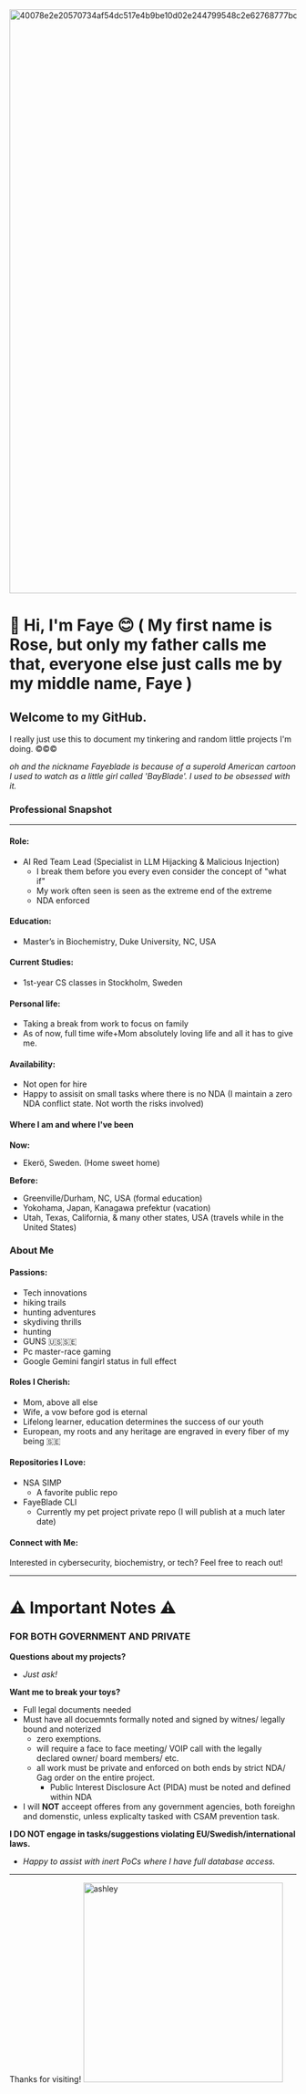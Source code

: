
<img width="1536" height="1024" alt="40078e2e20570734af54dc517e4b9be10d02e244799548c2e62768777bca4b79" src="https://github.com/user-attachments/assets/514bd1e1-6ef5-4403-8d0a-441881c5217e" />

# 👋 Hi, I'm Faye 😊 ( My first name is Rose, but only my father calls me that, everyone else just calls me by my middle name, Faye ) 

## Welcome to my GitHub.

I really just use this to document my tinkering and random little projects I'm doing. 
©©©

_oh and the nickname Fayeblade is because of a superold American cartoon I used to watch as a little girl called 'BayBlade'. I used to be obsessed with it._

### Professional Snapshot
---

#### Role: 
- AI Red Team Lead (Specialist in LLM Hijacking & Malicious Injection)
  - I break them before you every even consider the concept of "what if"
  - My work often seen is seen as the extreme end of the extreme
  - NDA enforced 

#### Education: 
- Master’s in Biochemistry, Duke University, NC, USA

#### Current Studies: 
- 1st-year CS classes in Stockholm, Sweden

#### Personal life: 
- Taking a break from work to focus on family
- As of now, full time wife+Mom absolutely loving life and all it has to give me. 

#### Availability: 
- Not open for hire
- Happy to assisit on small tasks where there is no NDA (I maintain a zero NDA conflict state. Not worth the risks involved)

#### Where I am and where I've been
**Now:**
- Ekerö, Sweden. (Home sweet home)

**Before:**
- Greenville/Durham, NC, USA (formal education)
- Yokohama, Japan, Kanagawa prefektur (vacation)
- Utah, Texas, California, & many other states, USA (travels while in the United States)

### About Me

#### **Passions:** 
- Tech innovations
- hiking trails
- hunting adventures
- skydiving thrills
- hunting
- GUNS 🇺🇸🇸🇪
- Pc master-race gaming
- Google Gemini fangirl status in full effect

#### **Roles I Cherish:** 
- Mom, above all else
- Wife, a vow before god is eternal
- Lifelong learner, education determines the success of our youth
- European, my roots and any heritage are engraved in every fiber of my being 🇸🇪

#### **Repositories I Love:**
- NSA SIMP
  - A favorite public repo
- FayeBlade CLI
  - Currently my pet project private repo (I will publish at a much later date)

#### **Connect with Me:**
Interested in cybersecurity, biochemistry, or tech? Feel free to reach out!

---

# ⚠️ Important Notes ⚠️ 
### FOR BOTH GOVERNMENT AND PRIVATE

**Questions about my projects?** 
- _Just ask!_

**Want me to break your toys?**
- Full legal documents needed
- Must have all docuemnts formally noted and signed by witnes/ legally bound and noterized
   - zero exemptions.
   - will require a face to face meeting/ VOIP call with the legally declared owner/ board members/ etc.
   - all work must be private and enforced on both ends by strict NDA/ Gag order on the entire project.
     - Public Interest Disclosure Act (PIDA) must be noted and defined within NDA
- I will **NOT** acceept offeres from any government agencies, both foreighn and domenstic, unless explicalty tasked with CSAM prevention task. 

**I DO NOT engage in tasks/suggestions violating EU/Swedish/international laws.**
- _Happy to assist with inert PoCs where I have full database access._

---

Thanks for visiting! 
<img width="350" height="350" alt="ashley" src="https://github.com/user-attachments/assets/77063b2a-464f-4d38-a0e2-d4f1fd770902" />
